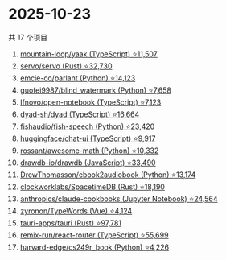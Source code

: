 # 2025-10-23

共 17 个项目

<!-- BEGIN GITHUB -->
<!-- 最后更新时间 2025-10-23 12:11:35 +0800 -->
1. [mountain-loop/yaak (TypeScript) ⭐11,507](https://github.com/mountain-loop/yaak)
1. [servo/servo (Rust) ⭐32,730](https://github.com/servo/servo)
1. [emcie-co/parlant (Python) ⭐14,123](https://github.com/emcie-co/parlant)
1. [guofei9987/blind_watermark (Python) ⭐7,658](https://github.com/guofei9987/blind_watermark)
1. [lfnovo/open-notebook (TypeScript) ⭐7,123](https://github.com/lfnovo/open-notebook)
1. [dyad-sh/dyad (TypeScript) ⭐16,664](https://github.com/dyad-sh/dyad)
1. [fishaudio/fish-speech (Python) ⭐23,420](https://github.com/fishaudio/fish-speech)
1. [huggingface/chat-ui (TypeScript) ⭐9,917](https://github.com/huggingface/chat-ui)
1. [rossant/awesome-math (Python) ⭐10,332](https://github.com/rossant/awesome-math)
1. [drawdb-io/drawdb (JavaScript) ⭐33,490](https://github.com/drawdb-io/drawdb)
1. [DrewThomasson/ebook2audiobook (Python) ⭐13,174](https://github.com/DrewThomasson/ebook2audiobook)
1. [clockworklabs/SpacetimeDB (Rust) ⭐18,190](https://github.com/clockworklabs/SpacetimeDB)
1. [anthropics/claude-cookbooks (Jupyter Notebook) ⭐24,564](https://github.com/anthropics/claude-cookbooks)
1. [zyronon/TypeWords (Vue) ⭐4,124](https://github.com/zyronon/TypeWords)
1. [tauri-apps/tauri (Rust) ⭐97,781](https://github.com/tauri-apps/tauri)
1. [remix-run/react-router (TypeScript) ⭐55,699](https://github.com/remix-run/react-router)
1. [harvard-edge/cs249r_book (Python) ⭐4,226](https://github.com/harvard-edge/cs249r_book)
<!-- END GITHUB -->